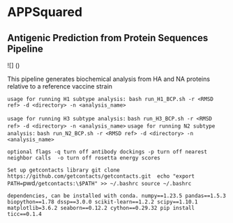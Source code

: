 # APPSquared 
## Antigenic Prediction from Protein Sequences Pipeline 
![]
()

This pipeline generates biochemical analysis from HA and NA proteins relative to a reference vaccine strain


`usage for running H1 subtype analysis:
		bash run_H1_BCP.sh -r <RMSD ref> -d <directory> -n <analysis_name>
`

`usage for running H3 subtype analysis:`
`
bash run_H3_BCP.sh -r <RMSD ref> -d <directory> -n <analysis_name>
`
`usage for running N2 subtype analysis:`
`
bash run_N2_BCP.sh -r <RMSD ref> -d <directory> -n <analysis_name>
`

`optional flags
-q turn off antibody dockings
-p turn off nearest neighbor calls 
-o turn off rosetta energy scores
`

`Set up getcontacts library git clone https://github.com/getcontacts/getcontacts.git 
echo "export PATH=`pwd`/getcontacts:\$PATH" >> ~/.bashrc source ~/.bashrc`

`dependencies, can be installed with conda.
numpy==1.23.5
pandas==1.5.3
biopython==1.78
dssp==3.0.0
scikit-learn==1.2.2
scipy==1.10.1
matplotlib=3.6.2
seaborn==0.12.2
cython==0.29.32
pip install ticc==0.1.4 
`
